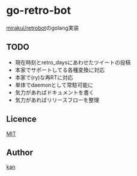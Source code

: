 go-retro-bot
====

[mirakui/retrobot](https://github.com/mirakui/retrobot)のgolang実装

## TODO

- 現在時刻とretro_daysにあわせたツイートの投稿
 - 本家でサポートしてる各種変換に対応
 - 本家で(ry)な再RTに対応
- 単体でdaemonとして常駐可能に
- 気力があればドキュメントを書く
- 気力があればリリースフローを整理

## Licence

[MIT](https://github.com/kan/go-retro-bot/blob/master/LICENSE)

## Author

[kan](https://github.com/kan)

